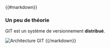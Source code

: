 {{#markdown}}
### Un peu de théorie

GIT est un système de versionnement **distribué**.

![Architecture GIT](/img/git-basic.png)
{{/markdown}}